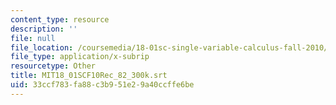 ```yaml
---
content_type: resource
description: ''
file: null
file_location: /coursemedia/18-01sc-single-variable-calculus-fall-2010/33ccf783fa88c3b951e29a40ccffe6be_MIT18_01SCF10Rec_82_300k.srt
file_type: application/x-subrip
resourcetype: Other
title: MIT18_01SCF10Rec_82_300k.srt
uid: 33ccf783-fa88-c3b9-51e2-9a40ccffe6be
---
```

